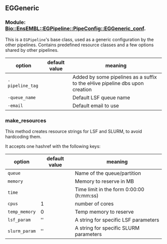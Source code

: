 ## EGGeneric

### Module: [Bio::EnsEMBL::EGPipeline::PipeConfig::EGGeneric_conf](../lib/perl/Bio/EnsEMBL/EGPipeline/PipeConfig/EGGeneric_conf.pm).

This is a `EGPipeline`'s base class, used as a generic configuration by the other pipelines.
Contains predefined resource classes and a few options shared by other pipelines.

| option | default value |  meaning | 
| - | - | - |
`-pipeline_tag` |  | Added by some pipelines as a suffix to the eHive pipeline dbs upon creation 
`-queue_name` |  | Default LSF queue name 
`-email` | |  Default email to use

### make_resources

This method creates resource strings for LSF and SLURM, to avoid hardcoding them.

It accepts one hashref with the following keys:

| option | default value |  meaning | 
| - | - | - |
| `queue` |  | Name of the queue/partition
| `memory` |  | Memory to reserve in MB
| `time` |  | Time limit in the form 0:00:00 (h:mm:ss)
| `cpus` | 1 | number of cores
| `temp_memory` | 0 | Temp memory to reserve
| `lsf_param` | '' | A string for specific LSF parameters
| `slurm_param` | '' | A string for specific SLURM parameters
